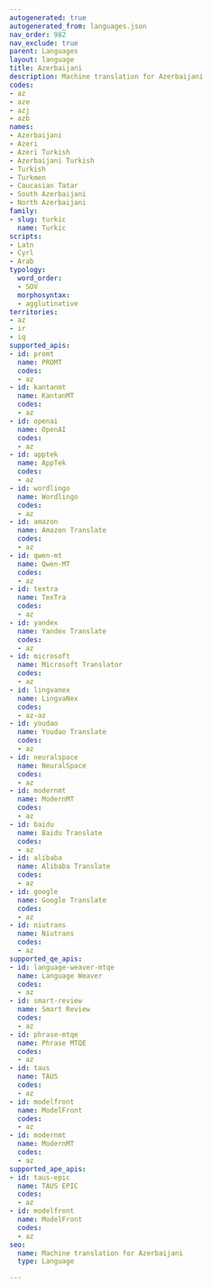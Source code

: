 ```yaml
---
autogenerated: true
autogenerated_from: languages.json
nav_order: 982
nav_exclude: true
parent: Languages
layout: language
title: Azerbaijani
description: Machine translation for Azerbaijani
codes:
- az
- aze
- azj
- azb
names:
- Azerbaijani
- Azeri
- Azeri Turkish
- Azerbaijani Turkish
- Turkish
- Turkmen
- Caucasian Tatar
- South Azerbaijani
- North Azerbaijani
family:
- slug: turkic
  name: Turkic
scripts:
- Latn
- Cyrl
- Arab
typology:
  word_order:
  - SOV
  morphosyntax:
  - agglutinative
territories:
- az
- ir
- iq
supported_apis:
- id: promt
  name: PROMT
  codes:
  - az
- id: kantanmt
  name: KantanMT
  codes:
  - az
- id: openai
  name: OpenAI
  codes:
  - az
- id: apptek
  name: AppTek
  codes:
  - az
- id: wordlingo
  name: Wordlingo
  codes:
  - az
- id: amazon
  name: Amazon Translate
  codes:
  - az
- id: qwen-mt
  name: Qwen-MT
  codes:
  - az
- id: textra
  name: TexTra
  codes:
  - az
- id: yandex
  name: Yandex Translate
  codes:
  - az
- id: microsoft
  name: Microsoft Translator
  codes:
  - az
- id: lingvanex
  name: LingvaNex
  codes:
  - az-az
- id: youdao
  name: Youdao Translate
  codes:
  - az
- id: neuralspace
  name: NeuralSpace
  codes:
  - az
- id: modernmt
  name: ModernMT
  codes:
  - az
- id: baidu
  name: Baidu Translate
  codes:
  - az
- id: alibaba
  name: Alibaba Translate
  codes:
  - az
- id: google
  name: Google Translate
  codes:
  - az
- id: niutrans
  name: Niutrans
  codes:
  - az
supported_qe_apis:
- id: language-weaver-mtqe
  name: Language Weaver
  codes:
  - az
- id: smart-review
  name: Smart Review
  codes:
  - az
- id: phrase-mtqe
  name: Phrase MTQE
  codes:
  - az
- id: taus
  name: TAUS
  codes:
  - az
- id: modelfront
  name: ModelFront
  codes:
  - az
- id: modernmt
  name: ModernMT
  codes:
  - az
supported_ape_apis:
- id: taus-epic
  name: TAUS EPIC
  codes:
  - az
- id: modelfront
  name: ModelFront
  codes:
  - az
seo:
  name: Machine translation for Azerbaijani
  type: Language

---
```



